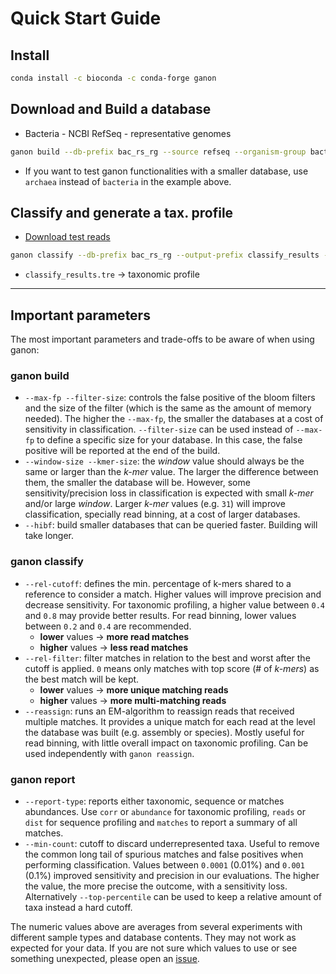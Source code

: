 # Quick Start Guide

## Install

```sh
conda install -c bioconda -c conda-forge ganon
```

## Download and Build a database 

- Bacteria - NCBI RefSeq - representative genomes

```bash
ganon build --db-prefix bac_rs_rg --source refseq --organism-group bacteria --representative-genomes --threads 24
```

- If you want to test ganon functionalities with a smaller database, use `archaea` instead of `bacteria` in the example above.

## Classify and generate a tax. profile

- [Download test reads](https://github.com/pirovc/ganon_benchmark/raw/master/files/reads/cami/toy/H01_1M_0.1.fq.gz)

```bash
ganon classify --db-prefix bac_rs_rg --output-prefix classify_results --single-reads H01_1M_0.1.fq.gz --threads 24
```

- `classify_results.tre` -> taxonomic profile

---


## Important parameters

The most important parameters and trade-offs to be aware of when using ganon:

### ganon build

- `--max-fp --filter-size`: controls the false positive of the bloom filters and the size of the filter (which is the same as the amount of memory needed). The higher the `--max-fp`, the smaller the databases at a cost of sensitivity in classification. `--filter-size` can be used instead of `--max-fp` to define a specific size for your database. In this case, the false positive will be reported at the end of the build.
- `--window-size --kmer-size`: the *window* value should always be the same or larger than the *k-mer* value. The larger the difference between them, the smaller the database will be. However, some sensitivity/precision loss in classification is expected with small *k-mer* and/or large *window*. Larger *k-mer* values (e.g. `31`) will improve classification, specially read binning, at a cost of larger databases.
- `--hibf`: build smaller databases that can be queried faster. Building will take longer.

### ganon classify

- `--rel-cutoff`: defines the min. percentage of k-mers shared to a reference to consider a match. Higher values will improve precision and decrease sensitivity. For taxonomic profiling, a higher value between `0.4` and `0.8` may provide better results. For read binning, lower values between `0.2` and `0.4` are recommended. 
    - **lower** values -> **more read matches**
    - **higher** values -> **less read matches**
- `--rel-filter`: filter matches in relation to the best and worst after the cutoff is applied. `0` means only matches with top score (# of *k-mers*) as the best match will be kept.
    - **lower** values -> **more unique matching reads**
    - **higher** values -> **more multi-matching reads**
- `--reassign`: runs an EM-algorithm to reassign reads that received multiple matches. It provides a unique match for each read at the level the database was built (e.g. assembly or species). Mostly useful for read binning, with little overall impact on taxonomic profiling. Can be used independently with `ganon reassign`.

### ganon report

- `--report-type`: reports either taxonomic, sequence or matches abundances. Use `corr` or `abundance` for taxonomic profiling, `reads` or `dist` for sequence profiling and `matches` to report a summary of all matches.
- `--min-count`: cutoff to discard underrepresented taxa. Useful to remove the common long tail of spurious matches and false positives when performing classification. Values between `0.0001` (0.01%) and `0.001` (0.1%) improved sensitivity and precision in our evaluations. The higher the value, the more precise the outcome, with a sensitivity loss. Alternatively `--top-percentile` can be used to keep a relative amount of taxa instead a hard cutoff.

The numeric values above are averages from several experiments with different sample types and database contents. They may not work as expected for your data. If you are not sure which values to use or see something unexpected, please open an [issue](https://github.com/pirovc/ganon/issues).